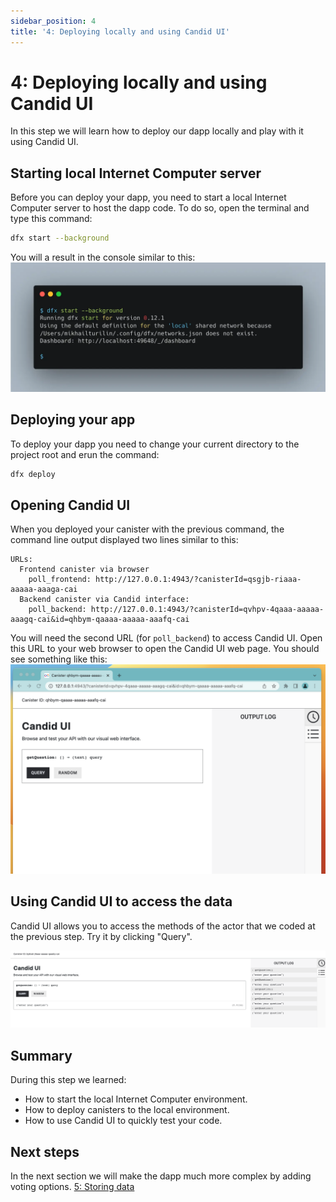 ```yaml
---
sidebar_position: 4
title: '4: Deploying locally and using Candid UI'
---
```


# 4: Deploying locally and using Candid UI

In this step we will learn how to deploy our dapp locally and play with it using Candid UI.

## Starting local Internet Computer server

Before you can deploy your dapp, you need to start a local Internet Computer server to host the dapp code. To do so, open
the terminal and type this command:

```bash
dfx start --background
```

You will a result in the console similar to this:
![dfx start screenshot](./_attachments/dfx_start.webp)

## Deploying your app

To deploy your dapp you need to change your current directory to the project root and erun the command:

```bash
dfx deploy
```

## Opening Candid UI

When you deployed your canister with the previous command, the command line output displayed two lines similar to this:

```shell
URLs:
  Frontend canister via browser
    poll_frontend: http://127.0.0.1:4943/?canisterId=qsgjb-riaaa-aaaaa-aaaga-cai
  Backend canister via Candid interface:
    poll_backend: http://127.0.0.1:4943/?canisterId=qvhpv-4qaaa-aaaaa-aaagq-cai&id=qhbym-qaaaa-aaaaa-aaafq-cai
```

You will need the second URL (for `poll_backend`) to access Candid UI. Open this URL to your web browser to open the
Candid UI web page. You should see something like this:
![Candid UI screenshot](./_attachments/get_question_candid.png)

## Using Candid UI to access the data

Candid UI allows you to access the methods of the actor that we coded at the previous step. Try it by clicking "Query".

![Candid UI screenshot](./_attachments/candid_ui_first.png)

## Summary

During this step we learned:

- How to start the local Internet Computer environment.
- How to deploy canisters to the local environment.
- How to use Candid UI to quickly test your code.

## Next steps

In the next section we will make the dapp much more complex by adding voting options.
[5: Storing data](05_storing-data.md)